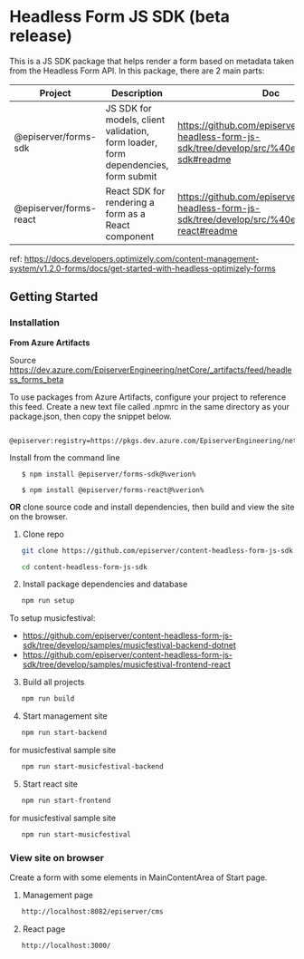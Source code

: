 ﻿# Headless Form JS SDK (beta release)

This is a JS SDK package that helps render a form based on metadata taken from the Headless Form API. In this package, there are 2 main parts:

| Project                         | Description             | Doc                     |
| --------------------------------| ------------------------| ------------------------|
| @episerver/forms-sdk           | JS SDK for models, client validation, form loader, form dependencies, form submit | https://github.com/episerver/content-headless-form-js-sdk/tree/develop/src/%40episerver/forms-sdk#readme
| @episerver/forms-react         | React SDK for rendering a form as a React component | https://github.com/episerver/content-headless-form-js-sdk/tree/develop/src/%40episerver/forms-react#readme

ref: https://docs.developers.optimizely.com/content-management-system/v1.2.0-forms/docs/get-started-with-headless-optimizely-forms
## Getting Started

### Installation
**From Azure Artifacts** 

Source https://dev.azure.com/EpiserverEngineering/netCore/_artifacts/feed/headless_forms_beta

To use packages from Azure Artifacts, configure your project to reference this feed. Create a new text file called .npmrc in the same directory as your package.json, then copy the snippet below.
```
   @episerver:registry=https://pkgs.dev.azure.com/EpiserverEngineering/netCore/_packaging/headless_forms_beta/npm/registry/
```
Install from the command line
```
   $ npm install @episerver/forms-sdk@%verion%
```
```
   $ npm install @episerver/forms-react@%verion%
```

**OR** clone source code and install dependencies, then build and view the site on the browser.

1. Clone repo

```sh
   git clone https://github.com/episerver/content-headless-form-js-sdk.git
```
```sh
   cd content-headless-form-js-sdk
```

2. Install package dependencies and database

```sh
   npm run setup
```

To setup musicfestival: 
- https://github.com/episerver/content-headless-form-js-sdk/tree/develop/samples/musicfestival-backend-dotnet
- https://github.com/episerver/content-headless-form-js-sdk/tree/develop/samples/musicfestival-frontend-react

3. Build all projects

```sh
   npm run build
```

4. Start management site

```sh
   npm run start-backend
```

for musicfestival sample site

```sh
   npm run start-musicfestival-backend
``` 
5. Start react site

```sh
   npm run start-frontend
```

for musicfestival sample site

```sh
   npm run start-musicfestival
``` 

### View site on browser

Create a form with some elements in MainContentArea of Start page.

1. Management page

```sh
   http://localhost:8082/episerver/cms
```

2. React page

```sh
   http://localhost:3000/
```
